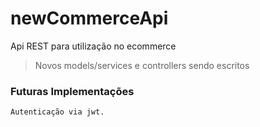 # newCommerceApi
Api REST para utilização no ecommerce

>Novos models/services e controllers sendo escritos


### Futuras Implementações
```
Autenticação via jwt.
```
